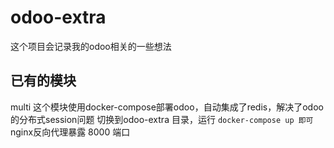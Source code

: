 # odoo-extra
这个项目会记录我的odoo相关的一些想法

## 已有的模块
multi
这个模块使用docker-compose部署odoo，自动集成了redis，解决了odoo的分布式session问题
切换到odoo-extra 目录，运行 `docker-compose up 即可`
nginx反向代理暴露 8000 端口 
